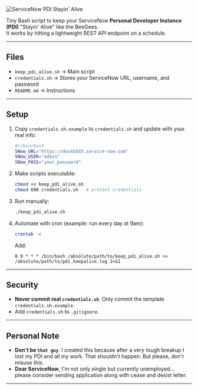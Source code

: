 ![ServiceNow PDI Stayin' Alive](./staying_alive_banner.png)

Tiny Bash script to keep your ServiceNow **Personal Developer Instance (PDI)** "Stayin' Alive" like the BeeGees.  
It works by hitting a lightweight REST API endpoint on a schedule.

---

## Files
- `keep_pdi_alive.sh` → Main script
- `credentials.sh` → Stores your ServiceNow URL, username, and password
- `README.md` → Instructions


---

## Setup

1. Copy `credentials.sh.example` to `credentials.sh` and update with your real info:
   ```bash
   #!/bin/bash
   SNow_URL="https://devXXXXX.service-now.com"
   SNow_USER="admin"
   SNow_PASS="your_password"
   ```

2. Make scripts executable:
   ```bash
   chmod +x keep_pdi_alive.sh
   chmod 600 credentials.sh   # protect credentials
   ```

3. Run manually:
   ```bash
   ./keep_pdi_alive.sh
   ```

4. Automate with cron (example: run every day at 9am):
   ```bash
   crontab -e
   ```
   Add:
   ```
   0 9 * * * /bin/bash /absolute/path/to/keep_pdi_alive.sh >> /absolute/path/to/pdi_keepalive.log 2>&1
   ```

---

## Security
- **Never commit real `credentials.sh`**. Only commit the template `credentials.sh.example`.
- Add `credentials.sh` to `.gitignore`.

---

## Personal Note
- **Don't be `that guy`**. I created this because after a very tough breakup I lost my PDI and all my work. That shouldn't happen. But please, don't misuse this. 
- **Dear ServiceNow**, I'm not only single but currently unemployed... please consider sending application along with cease and desist letter. 

---
